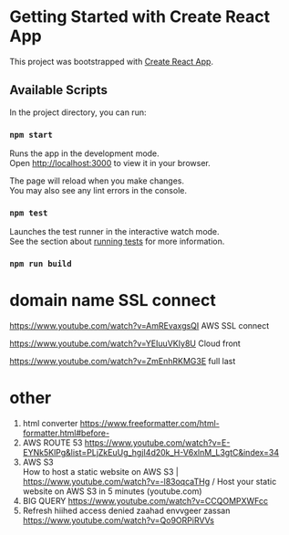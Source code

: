 # Getting Started with Create React App

This project was bootstrapped with [Create React App](https://github.com/facebook/create-react-app).

## Available Scripts

In the project directory, you can run:

### `npm start`

Runs the app in the development mode.\
Open [http://localhost:3000](http://localhost:3000) to view it in your browser.

The page will reload when you make changes.\
You may also see any lint errors in the console.

### `npm test`

Launches the test runner in the interactive watch mode.\
See the section about [running tests](https://facebook.github.io/create-react-app/docs/running-tests) for more information.

### `npm run build`



# domain name SSL connect

https://www.youtube.com/watch?v=AmREvaxgsQI   AWS SSL connect

https://www.youtube.com/watch?v=YEIuuVKIy8U  Cloud front

https://www.youtube.com/watch?v=ZmEnhRKMG3E  full last 

# other 
1. html converter  https://www.freeformatter.com/html-formatter.html#before-
2. AWS ROUTE 53  https://www.youtube.com/watch?v=E-EYNk5KlPg&list=PLjZkEuUg_hgjI4d20k_H-V6xlnM_L3gtC&index=34
3. AWS S3   
How to host a static website on AWS S3 | 
https://www.youtube.com/watch?v=-l83oqcaTHg   /   Host your static website on AWS S3 in 5 minutes (youtube.com) 
4. BIG QUERY  https://www.youtube.com/watch?v=CCQOMPXWFcc
5. Refresh hiihed access denied zaahad envvgeer zassan   https://www.youtube.com/watch?v=Qo9ORPiRVVs